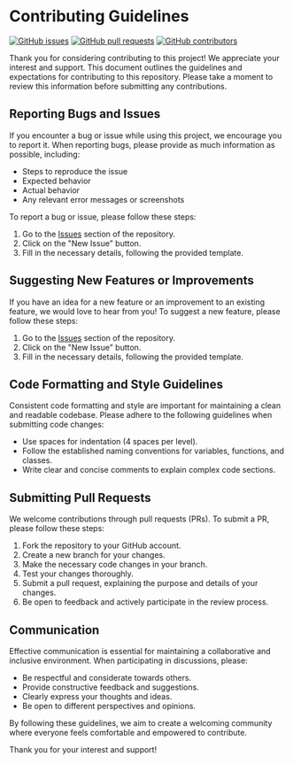 # Contributing Guidelines

[![GitHub issues](https://img.shields.io/github/issues/nawed2611/paperbrain)](https://github.com/nawed2611/paperbrain/issues)
[![GitHub pull requests](https://img.shields.io/github/issues-pr/nawed2611/paperbrain)](https://github.com/nawed2611/paperbrain/pulls)
[![GitHub contributors](https://img.shields.io/github/contributors/nawed2611/paperbrain)](https://github.com/nawed2611/paperbrain/graphs/contributors)

Thank you for considering contributing to this project! We appreciate your interest and support. This document outlines the guidelines and expectations for contributing to this repository. Please take a moment to review this information before submitting any contributions.

## Reporting Bugs and Issues

If you encounter a bug or issue while using this project, we encourage you to report it. When reporting bugs, please provide as much information as possible, including:

- Steps to reproduce the issue
- Expected behavior
- Actual behavior
- Any relevant error messages or screenshots

To report a bug or issue, please follow these steps:

1. Go to the [Issues](https://github.com/nawed2611/paperbrain/issues) section of the repository.
2. Click on the "New Issue" button.
3. Fill in the necessary details, following the provided template.

## Suggesting New Features or Improvements

If you have an idea for a new feature or an improvement to an existing feature, we would love to hear from you! To suggest a new feature, please follow these steps:

1. Go to the [Issues](https://github.com/nawed2611/paperbrain/issues) section of the repository.
2. Click on the "New Issue" button.
3. Fill in the necessary details, following the provided template.

## Code Formatting and Style Guidelines

Consistent code formatting and style are important for maintaining a clean and readable codebase. Please adhere to the following guidelines when submitting code changes:

- Use spaces for indentation (4 spaces per level).
- Follow the established naming conventions for variables, functions, and classes.
- Write clear and concise comments to explain complex code sections.

## Submitting Pull Requests

We welcome contributions through pull requests (PRs). To submit a PR, please follow these steps:

1. Fork the repository to your GitHub account.
2. Create a new branch for your changes.
3. Make the necessary code changes in your branch.
4. Test your changes thoroughly.
5. Submit a pull request, explaining the purpose and details of your changes.
6. Be open to feedback and actively participate in the review process.

## Communication

Effective communication is essential for maintaining a collaborative and inclusive environment. When participating in discussions, please:

- Be respectful and considerate towards others.
- Provide constructive feedback and suggestions.
- Clearly express your thoughts and ideas.
- Be open to different perspectives and opinions.

By following these guidelines, we aim to create a welcoming community where everyone feels comfortable and empowered to contribute.

Thank you for your interest and support!

